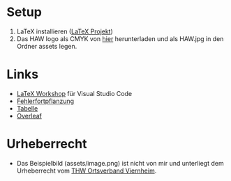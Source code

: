 # Setup

1. LaTeX installieren ([LaTeX Projekt](https://www.latex-project.org/get/))
2. Das HAW logo als CMYK von [hier](https://www.haw-hamburg.de/hochschule/hochschuleinheiten/presse-und-kommunikation/corporate-design/) herunterladen und als HAW.jpg in den Ordner assets legen.

# Links

- [LaTeX Workshop](https://marketplace.visualstudio.com/items?itemName=James-Yu.latex-workshop) für Visual Studio Code
- [Fehlerfortpflanzung](https://nicoco007.github.io/Propagation-of-Uncertainty-Calculator/)
- [Tabelle](https://www.tablesgenerator.com/)
- [Overleaf](https://www.overleaf.com/)


# Urheberrecht

- Das Beispielbild (assets/image.png) ist nicht von mir und unterliegt dem Urheberrecht vom [THW Ortsverband Viernheim](https://www.thw-viernheim.de/).